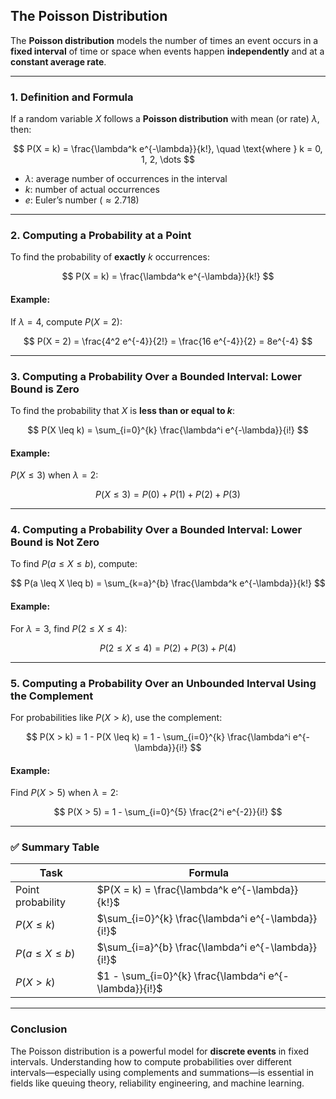 ## **The Poisson Distribution**

The **Poisson distribution** models the number of times an event occurs in a **fixed interval** 
of time or space when events happen **independently** and at a **constant average rate**.

---

### **1. Definition and Formula**

If a random variable $X$ follows a **Poisson distribution** with mean (or rate) $\lambda$, then:

$$
P(X = k) = \frac{\lambda^k e^{-\lambda}}{k!}, \quad \text{where } k = 0, 1, 2, \dots
$$

* $`\lambda`$: average number of occurrences in the interval
* $`k`$: number of actual occurrences
* $`e`$: Euler’s number ($\approx 2.718$)

---

### **2. Computing a Probability at a Point**

To find the probability of **exactly** $k$ occurrences:

$$
P(X = k) = \frac{\lambda^k e^{-\lambda}}{k!}
$$

#### **Example:**

If $`\lambda = 4`$, compute $`P(X = 2)`$:

$$
P(X = 2) = \frac{4^2 e^{-4}}{2!} = \frac{16 e^{-4}}{2} = 8e^{-4}
$$

---

### **3. Computing a Probability Over a Bounded Interval: Lower Bound is Zero**

To find the probability that $X$ is **less than or equal to $k$**:

$$
P(X \leq k) = \sum_{i=0}^{k} \frac{\lambda^i e^{-\lambda}}{i!}
$$

#### **Example:**

$`P(X \leq 3)`$ when $`\lambda = 2`$:

$$
P(X \leq 3) = P(0) + P(1) + P(2) + P(3)
$$

---

### **4. Computing a Probability Over a Bounded Interval: Lower Bound is Not Zero**

To find $`P(a \leq X \leq b)`$, compute:

$$
P(a \leq X \leq b) = \sum_{k=a}^{b} \frac{\lambda^k e^{-\lambda}}{k!}
$$

#### **Example:**

For $`\lambda = 3`$, find $`P(2 \leq X \leq 4)`$:

$$
P(2 \leq X \leq 4) = P(2) + P(3) + P(4)
$$

---

### **5. Computing a Probability Over an Unbounded Interval Using the Complement**

For probabilities like $`P(X > k)`$, use the complement:

$$
P(X > k) = 1 - P(X \leq k) = 1 - \sum_{i=0}^{k} \frac{\lambda^i e^{-\lambda}}{i!}
$$

#### **Example:**

Find $`P(X > 5)`$ when $`\lambda = 2`$:

$$
P(X > 5) = 1 - \sum_{i=0}^{5} \frac{2^i e^{-2}}{i!}
$$

---

### ✅ **Summary Table**

| Task                 | Formula                                                |
| -------------------- | ------------------------------------------------------ |
| Point probability    | $P(X = k) = \frac{\lambda^k e^{-\lambda}}{k!}$         |
| $P(X \leq k)$        | $\sum_{i=0}^{k} \frac{\lambda^i e^{-\lambda}}{i!}$     |
| $P(a \leq X \leq b)$ | $\sum_{i=a}^{b} \frac{\lambda^i e^{-\lambda}}{i!}$     |
| $P(X > k)$           | $1 - \sum_{i=0}^{k} \frac{\lambda^i e^{-\lambda}}{i!}$ |

---

### **Conclusion**

The Poisson distribution is a powerful model for **discrete events** in fixed intervals. 
Understanding how to compute probabilities over different intervals—especially using complements 
and summations—is essential in fields like queuing theory, reliability engineering, and machine learning.
